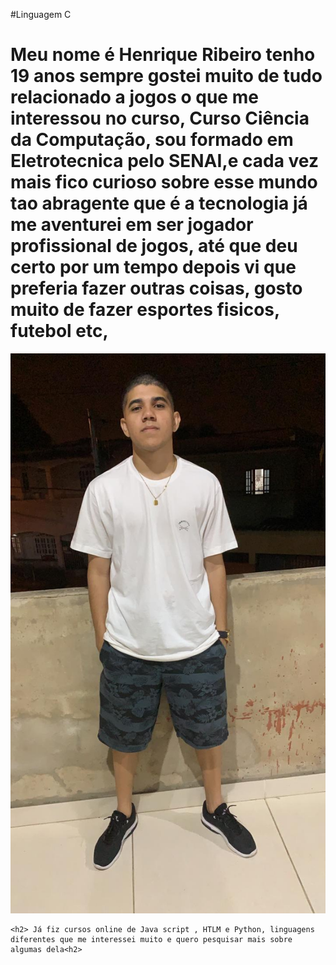 
#Linguagem C
<html lang="pt-br">
<head>
    <meta charset="UTF-8">
    <meta name="viewport" content="width=device-width, initial-scale=1.0">
    <meta http-equiv="X-UA-Compatible" content="ie=edge">
    <title>Um pouco sobre Henrique</title>
</head>
<body>
    <h1> Meu nome é Henrique Ribeiro tenho 19 anos sempre gostei muito de tudo relacionado a jogos o que me interessou no curso, Curso Ciência da Computação, sou formado em Eletrotecnica pelo SENAI,e cada vez mais fico curioso sobre esse mundo tao abragente que é a tecnologia já me aventurei em ser jogador profissional de jogos, até que deu certo por um tempo depois vi que preferia fazer outras coisas, gosto muito de fazer esportes fisicos, futebol etc, </h1>
    
 ![eu](https://github.com/gh030219/henrique_page/blob/master/eu.jpg)
   

    
    <h2> Já fiz cursos online de Java script , HTLM e Python, linguagens diferentes que me interessei muito e quero pesquisar mais sobre algumas dela<h2>
</body>
</html>
